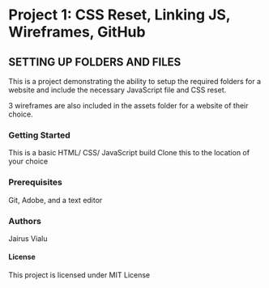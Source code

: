 # Project 1: CSS Reset, Linking JS, Wireframes, GitHub

## SETTING UP FOLDERS AND FILES

This is a project demonstrating the ability to setup the required folders for a website and include the necessary JavaScript file and CSS reset.

3 wireframes are also included in the assets folder for a website of their choice.

### Getting Started 
This is a basic HTML/ CSS/ JavaScript build
Clone this to the location of your choice

### Prerequisites
Git, Adobe, and a text editor

### Authors
Jairus Vialu  

#### License
This project is licensed under MIT License

